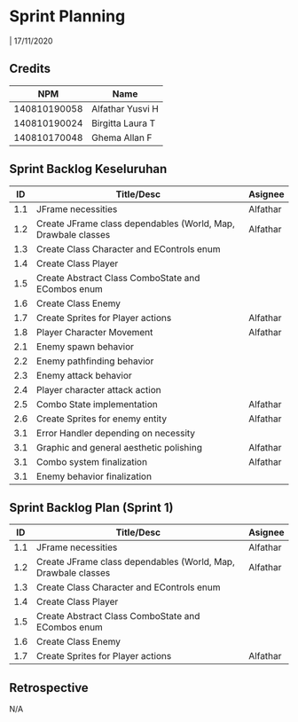 # Sprint Planning 
| 17/11/2020

## Credits
| NPM           | Name        |
| ------------- |-------------|
| 140810190058  | Alfathar Yusvi H |
| 140810190024  | Birgitta Laura T |
| 140810170048  | Ghema Allan F    |

## Sprint Backlog Keseluruhan 
| ID  | Title/Desc | Asignee | 
| --- | ---------- | ------- | 
| 1.1 | JFrame necessities | Alfathar | 
| 1.2 | Create JFrame class dependables (World, Map, Drawbale classes | Alfathar |
| 1.3 | Create Class Character and EControls enum | |
| 1.4 | Create Class Player | |
| 1.5 | Create Abstract Class ComboState and ECombos enum | |
| 1.6 | Create Class Enemy | | 
| 1.7 | Create Sprites for Player actions |Alfathar |
| 1.8 | Player Character Movement |Alfathar |
| 2.1 | Enemy spawn behavior | |
| 2.2 | Enemy pathfinding behavior | |
| 2.3 | Enemy attack behavior | |
| 2.4 | Player character attack action | |
| 2.5 | Combo State implementation |Alfathar |
| 2.6 | Create Sprites for enemy entity |Alfathar |
| 3.1 | Error Handler depending on necessity | |
| 3.1 | Graphic and general aesthetic polishing |Alfathar |
| 3.1 | Combo system finalization |Alfathar |
| 3.1 | Enemy behavior finalization | |


## Sprint Backlog Plan (Sprint 1)
| ID  | Title/Desc | Asignee | 
| --- | ---------- | ------- | 
| 1.1 | JFrame necessities | Alfathar | 
| 1.2 | Create JFrame class dependables (World, Map, Drawbale classes | Alfathar |
| 1.3 | Create Class Character and EControls enum | |
| 1.4 | Create Class Player | |
| 1.5 | Create Abstract Class ComboState and ECombos enum | |
| 1.6 | Create Class Enemy | | 
| 1.7 | Create Sprites for Player actions |Alfathar |

## Retrospective 

N/A
